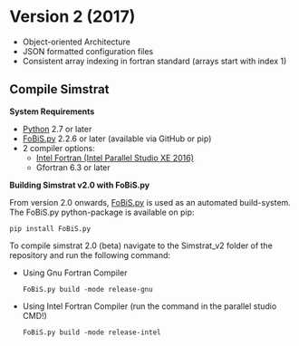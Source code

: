 # Version 2 (2017)
- Object-oriented Architecture
- JSON formatted configuration files
- Consistent array indexing in fortran standard (arrays start with index 1)


## Compile Simstrat

**System Requirements**

- [Python](https://www.python.org/) 2.7 or later
- [FoBiS.py](https://github.com/szaghi/FoBiS) 2.2.6 or later (available via GitHub or pip)
- 2 compiler options:
	- [Intel Fortran (Intel Parallel Studio XE 2016)](https://software.intel.com/en-us/parallel-studio-xe/choose-download)
	- Gfortran 6.3 or later


**Building Simstrat v2.0 with FoBiS.py**

From version 2.0 onwards, [FoBiS.py](https://github.com/szaghi/FoBiS) is used as an automated build-system. The FoBiS.py python-package is available on pip:

```
pip install FoBiS.py
```

To compile simstrat 2.0 (beta) navigate to the Simstrat_v2 folder of the repository and run the following command:

- Using Gnu Fortran Compiler

  ```
  FoBiS.py build -mode release-gnu
  ```

- Using Intel Fortran Compiler (run the command in the parallel studio CMD!)

  ```
  FoBiS.py build -mode release-intel
  ```